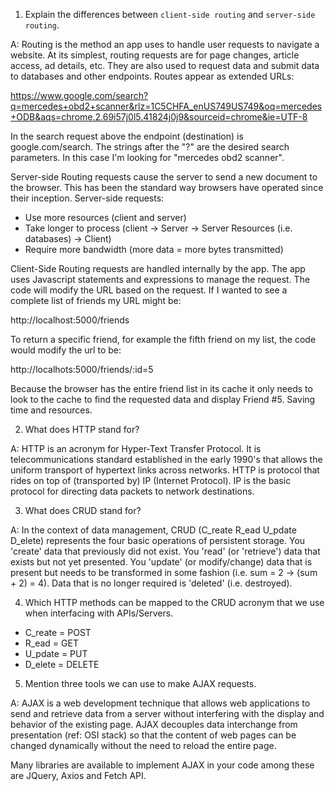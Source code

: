 1. Explain the differences between `client-side routing` and `server-side routing`.

A: Routing is the method an app uses to handle user requests to navigate a website.  At its simplest, routing requests are for page changes, article access, ad details, etc.  They are also used to request data and submit data to databases and other endpoints.  Routes appear as extended URLs:  

https://www.google.com/search?q=mercedes+obd2+scanner&rlz=1C5CHFA_enUS749US749&oq=mercedes+ODB&aqs=chrome.2.69i57j0l5.41824j0j9&sourceid=chrome&ie=UTF-8

In the search request above the endpoint (destination) is google.com/search.  The strings after the "?" are the desired search parameters.  In this case I'm looking for "mercedes obd2 scanner".

Server-side Routing requests cause the server to send a new document to the browser.  This has been the standard way browsers have operated since their inception.  Server-side requests:
* Use more resources (client and server)
* Take longer to process (client -> Server -> Server Resources (i.e. databases) -> Client)
* Require more bandwidth (more data = more bytes transmitted)

Client-Side Routing requests are handled internally by the app.  The app uses Javascript statements and expressions to manage the request.  The code will modify the URL based on the request.  If I wanted to see a complete list of friends my URL might be:

http://localhost:5000/friends

To return a specific friend, for example the fifth friend on my list, the code would modify the url to be:

http://localhots:5000/friends/:id=5

Because the browser has the entire friend list in its cache it only needs to look to the cache to find the requested data and display Friend #5.  Saving time and resources.

2. What does HTTP stand for? 

A:  HTTP is an acronym for Hyper-Text Transfer Protocol.  It is telecommunications standard established in the early 1990's that allows the uniform transport of hypertext links across networks.  HTTP is protocol that rides on top of (transported by) IP (Internet Protocol).  IP is the basic protocol for directing data packets to network destinations.

3. What does CRUD stand for? 

A: In the context of data management, CRUD (C_reate R_ead U_pdate D_elete) represents the four basic operations of persistent storage.  You 'create' data that previously did not exist.  You 'read' (or 'retrieve') data that exists but not yet presented.  You 'update' (or modify/change) data that is present but needs to be transformed in some fashion (i.e. sum = 2 -> (sum + 2) = 4).  Data that is no longer required is 'deleted' (i.e. destroyed).

4. Which HTTP methods can be mapped to the CRUD acronym that we use when interfacing with APIs/Servers.
* C_reate = POST
* R_ead = GET
* U_pdate = PUT
* D_elete = DELETE

5. Mention three tools we can use to make AJAX requests.

A:  AJAX is a web development technique that allows web applications to send and retrieve data from a server without interfering with the display and behavior of the existing page. AJAX decouples data interchange from presentation (ref: OSI stack) so that the content of web pages can be changed dynamically without the need to reload the entire page.

Many libraries are available to implement AJAX in your code among these are JQuery, Axios and Fetch API.



